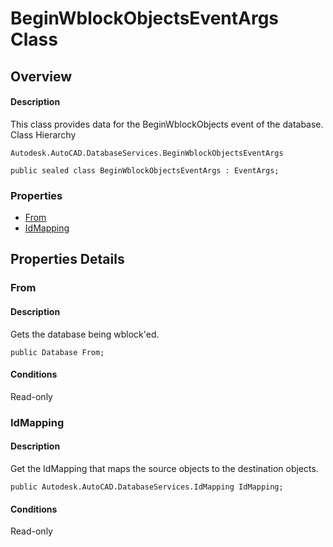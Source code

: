 # BeginWblockObjectsEventArgs Class

## Overview

#### Description
This class provides data for the BeginWblockObjects event of the database.
Class Hierarchy
```text
Autodesk.AutoCAD.DatabaseServices.BeginWblockObjectsEventArgs
```

```text
public sealed class BeginWblockObjectsEventArgs : EventArgs;
```

### Properties

- [From](#from)
- [IdMapping](#idmapping)


## Properties Details

### From

#### Description
Gets the database being wblock'ed.
```text
public Database From;
```

#### Conditions
Read-only
### IdMapping

#### Description
Get the IdMapping that maps the source objects to the destination objects.
```text
public Autodesk.AutoCAD.DatabaseServices.IdMapping IdMapping;
```

#### Conditions
Read-only